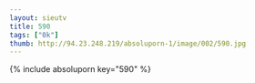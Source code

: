 ```yaml
--- 
layout: sieutv
title: 590
tags: ["0k"]
thumb: http://94.23.248.219/absoluporn-1/image/002/590.jpg
---
```

{% include absoluporn key="590" %} 
